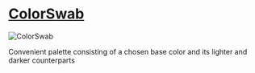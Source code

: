 [ColorSwab](http://colorswab.heroku.com)
============

![ColorSwab](http://i.imgur.com/sHjn4xn.png)

Convenient palette consisting of a chosen base color and its lighter and darker counterparts